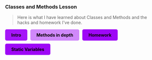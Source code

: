 ### Classes and Methods Lesson

> Here is what I have learned about Classes and Methods and the hacks and homework I've done.

<div style="display: flex; flex-wrap: wrap; gap: 10px;">
    <a href="{{site.baseurl}}/csse/lessons/classes-intro/" style="text-decoration: none;">
        <div style="background-color: #a515f8; color: rgb(0, 0, 0); padding: 10px 20px; border-radius: 5px; font-weight: bold;">
            Intro
        </div>
    </a>
    <a href="{{site.baseurl}}/csse/lessons/methods-in-depth/" style="text-decoration: none;">
        <div style="background-color: #d088fa; color: rgb(0, 0, 0); padding: 10px 20px; border-radius: 5px; font-weight: bold;">
            Methods in depth
        </div>
    </a>
    <a href="{{site.baseurl}}/csse/lessons/classes-hw/" style="text-decoration: none;">
        <div style="background-color: #9e07f6; color: rgb(0, 0, 0); padding: 10px 20px; border-radius: 5px; font-weight: bold;">
            Homework
        </div>
    </a>
    <a href="{{site.baseurl}}/csse/static-variables/" style="text-decoration: none;">
        <div style="background-color: #9e07f6; color: rgb(0, 0, 0); padding: 10px 20px; border-radius: 5px; font-weight: bold;">
            Static Variables
        </div>
    </a>
</div>
